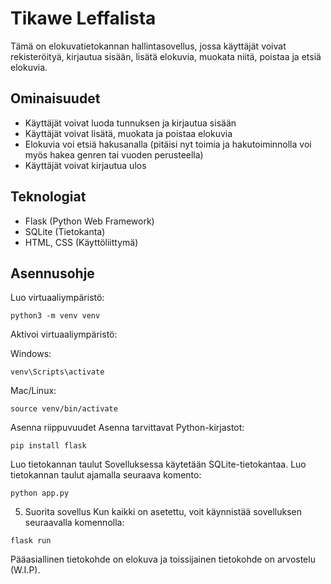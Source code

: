 # Tikawe Leffalista

Tämä on elokuvatietokannan hallintasovellus, jossa käyttäjät voivat rekisteröityä, kirjautua sisään, lisätä elokuvia, muokata niitä, poistaa ja etsiä elokuvia.

## Ominaisuudet

- Käyttäjät voivat luoda tunnuksen ja kirjautua sisään
- Käyttäjät voivat lisätä, muokata ja poistaa elokuvia
- Elokuvia voi etsiä hakusanalla (pitäisi nyt toimia ja hakutoiminnolla voi myös hakea genren tai vuoden perusteella)
- Käyttäjät voivat kirjautua ulos

## Teknologiat

- Flask (Python Web Framework)
- SQLite (Tietokanta)
- HTML, CSS (Käyttöliittymä)


## Asennusohje

Luo virtuaaliympäristö:

`python3 -m venv venv`

Aktivoi virtuaaliympäristö:

Windows:

`venv\Scripts\activate`

Mac/Linux:

`source venv/bin/activate`

Asenna riippuvuudet
Asenna tarvittavat Python-kirjastot:

`pip install flask`

Luo tietokannan taulut
Sovelluksessa käytetään SQLite-tietokantaa. Luo tietokannan taulut ajamalla seuraava komento:

`python app.py`

5. Suorita sovellus
Kun kaikki on asetettu, voit käynnistää sovelluksen seuraavalla komennolla:

`flask run`

Pääasiallinen tietokohde on elokuva ja toissijainen tietokohde on arvostelu (W.I.P).
